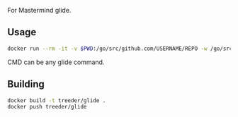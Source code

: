 For Mastermind glide. 

## Usage

```sh
docker run --rm -it -v $PWD:/go/src/github.com/USERNAME/REPO -w /go/src/github.com/USERNAME/REPO treeder/glide CMD
```

CMD can be any glide command. 

## Building 

```sh
docker build -t treeder/glide .
docker push treeder/glide
```
